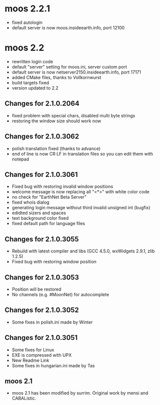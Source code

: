 # moos 2.2.1
* fixed autologin
* default server is now moos.insideearth.info, port 12100

# moos 2.2
* rewritten login code
* default "server" setting for moos.ini, server custom port
* default server is now netserver2150.insideearth.info, port 17171
* added CMake files, thanks to Vollkornwurst
* build targets fixed
* version updated to 2.2

## Changes for 2.1.0.2064
* fixed problem with special chars, disabled multi byte strings
* restoring the window size should work now

## Changes for 2.1.0.3062
* polish translation fixed (thanks to advance)
* end of line is now CR LF in translation files so you can edit them with notepad

## Changes for 2.1.0.3061
* Fixed bug with restoring invalid window positions
* welcome message is now replacing all "<*>" with white color code
* no check for "EarthNet Beta Server"
* fixed whois dialog
* generating login message without third invalid unsigned int (bugfix)
* edidted sizers and spaces
* text background color fixed
* fixed default path for language files

## Changes for 2.1.0.3055
* Rebuild with latest compiler and libs (GCC 4.5.0, wxWidgets 2.9.1, zlib 1.2.5)
* Fixed bug with restoring window position

## Changes for 2.1.0.3053
* Position will be restored
* No channels (e.g. #MoonNet) for autocomplete

## Changes for 2.1.0.3052
* Some fixes in polish.ini made by Winter

## Changes for 2.1.0.3051
* Some fixes for Linux
* EXE is compressed with UPX
* New Readme Link
* Some fixes in hungarian.ini made by Tas

## moos 2.1
* moos 2.1 has been modified by surrim. Original work by mensi and CABAListic.

